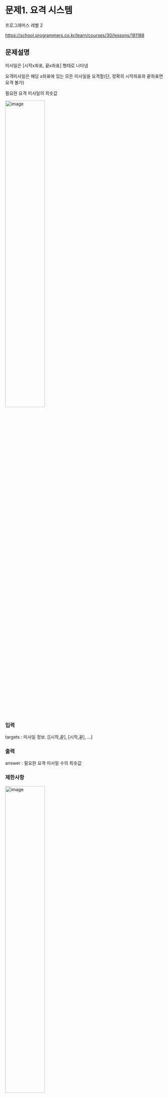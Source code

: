# 문제1. 요격 시스템

프로그래머스 레벨 2

https://school.programmers.co.kr/learn/courses/30/lessons/181188

## 문제설명

미사일은 [시작x좌표, 끝x좌표] 형태로 나타냄

요격미사일은 해당 x좌표에 있는 모든 미사일을 요격함(단, 정확히 시작좌표와 끝좌표면 요격 불가)

필요한 요격 미사일의 최솟값

<img src="https://github.com/user-attachments/assets/be8bc775-2a8c-423e-a318-786a9b65f5c2" alt="image" style="width: 50%; height: 50%;">

### 입력

targets : 미사일 정보. [[시작,끝], [시작,끝], ...]

### 출력

answer : 필요한 요격 미사일 수의 최솟값

### 제한사항

<img src="https://github.com/user-attachments/assets/5cca31b7-c569-4cd4-959a-d1110a46a3b5" alt="image" style="width: 50%; height: 50%;">

## 풀이

끝 좌표 순서로 sort하고 cover되지 않은 미사일의 끝좌표보다 약간 앞(epsilon, e)에 요격 미사일을 배치(Greedy Algorithm)

### Correctness of Greedy Algorithm

#### Greedy Choice Property

sorted_targets T에서 T[0]의 끝점의 좌표를 T[0].f, 시작점의 좌표를 T[0].s라고 하고 greedy choice에 의해 선택된 첫 번째 좌표는 g0 = T[0].f-e, 이 좌표를 포함하지 않는 optimal한 요격 미사일 좌표의 set을 M 이라고 하자.

이 때 M은 T[0]를 cover하므로 M[0]<T[0].f이고 M[0] < g0 < T[0].f 이다. (without loss of generality)

M에 의해 cover되는 미사일의 set을 MT(=T), M[0]에 의해 cover되는 미사일의 set을 MT0, g0에 의해 cover되는 미사일의 set을 GT0라고 할 때,

M0[0].s <= M0[1].s <= ... <. M0[-1].s < M[0] < g0 < M0[0].f = T[0].f 이므로 MT0 ⊂ GT0 이다.

M' = M-{M[0]} ∪ {g0} 일 때 M'에 의해 cover되는 미사일의 set을 M'T라고 할 때, 

|T| = |MT| = |MT - MT0 ∪ MT0| <= |MT - MT0 ∪ GT0| = |M'T| <= |T| 이므로 |M'T| = |T| 이다.

또한 |M| = |M'| 이므로 M' 역시 optimal solution 이고, greedy choice에 의해 선택된 g0를 포함하는 optimal solution은 항상 존재한다.

따라서 Greedy Choice Property가 성립

#### Optimal Substructure

greedy choice로 선택된 첫 번째 좌표를 g0라고 하고, g0에 의해 cover되는 미사일의 set를 GT0, T-GT0를 cover하는 optimal solution을 O', G[0]를 포함하는 optimal solution을 O라고 할 때, 

|{g0} ∪ O'| > |O| 라고 하자.(즉, G가 optimal solution이 아니라고 하자.)  --(1)

O'와 O-{g0}는 모두 T-GT0를 cover하고, 정의에 의해 O'는 T-GT0의 optimal solution이므로 |O'| <= |O-{g0}|라서 O에서 O-{g0}를 O'로 대체할 수 있고,

|O| >= |{g0} ∪ O'|이다.  --(2)

(1)과 (2)에서 |{g0} ∪ O'| <= |O| < |{g0} ∪ O'| 이고 이는 모순이다.

따라서 |{g0} ∪ O'| <= |O| 이고 O는 optimal solution이므로 |{g0} ∪ O'| >= |O| 이므로 |{g0} ∪ O'| = |O| 이다.

즉, optimal substructure가 성립한다.

#### 따라서 greedy algorithm을 사용할 수 있다.

### 코드
```
def solution(targets):
    answer = 0
    T=sorted(targets, key=lambda x: x[1])
    ## 주석처리한 부분은 미사일 전체를 출력하고 싶을 때
    # G=[T[0][1]]
    g=T[0][1]
    answer=1
    for t in T[1:]:
        # if t[0] >= G[-1]:
        #     G.append(t[1])
        if t[0] >= g:
            g=t[1]
            answer+=1
    # answer=len(G)
    return answer
```
### 분석



#### 고찰



## 후기


